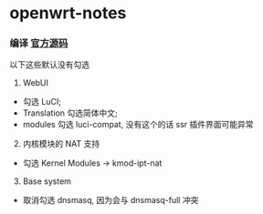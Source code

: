 # openwrt-notes
### 编译 [官方源码](https://github.com/openwrt/openwrt)
以下这些默认没有勾选
1. WebUI  
+ 勾选 LuCI;  
+ Translation 勾选简体中文;  
+ modules 勾选 luci-compat, 没有这个的话 ssr 插件界面可能异常
2. 内核模块的 NAT 支持
+ 勾选 Kernel Modules -> kmod-ipt-nat
3. Base system
+ 取消勾选 dnsmasq, 因为会与 dnsmasq-full 冲突
